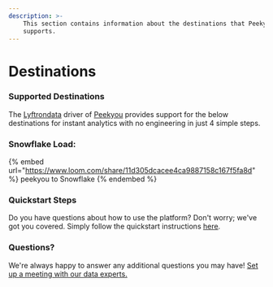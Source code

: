 ```yaml
---
description: >-
    This section contains information about the destinations that Peekyou
    supports.
---
```


# Destinations

### Supported Destinations

The [Lyftrondata](https://www.lyftrondata.com/) driver of [Peekyou](https://www.lyftrondata.com/integration/peekyou/) provides support for the below destinations for instant analytics with no engineering in just 4 simple steps.

### Snowflake Load:

{% embed url="https://www.loom.com/share/11d305dcacee4ca9887158c167f5fa8d" %}
peekyou to Snowflake
{% endembed %}

### Quickstart Steps

Do you have questions about how to use the platform? Don't worry; we've got you covered. Simply follow the quickstart instructions [here](../../../quickstart-steps.md).

### Questions? <a href="#questions" id="questions"></a>

We're always happy to answer any additional questions you may have! [Set up a meeting with our data experts.](https://www.lyftrondata.com/book-a-meeting/)
